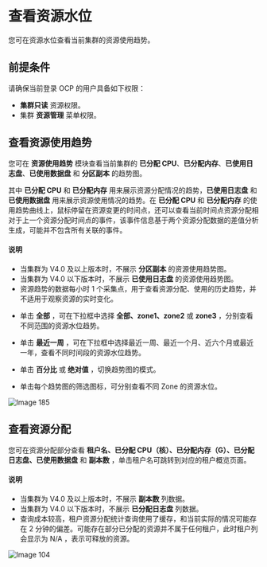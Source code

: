 # 查看资源水位

您可在资源水位查看当前集群的资源使用趋势。

## 前提条件

请确保当前登录 OCP 的用户具备如下权限：

* **集群只读** 资源权限。
* 集群 **资源管理** 菜单权限。

## 查看资源使用趋势

您可在 **资源使用趋势** 模块查看当前集群的 **已分配 CPU**、**已分配内存**、**已使用日志盘**、**已使用数据盘** 和 **分区副本** 的趋势图。

其中 **已分配 CPU** 和 **已分配内存** 用来展示资源分配情况的趋势，**已使用日志盘** 和 **已使用数据盘** 用来展示资源使用情况的趋势。在 **已分配 CPU** 和 **已分配内存** 的使用趋势曲线上，鼠标停留在资源变更的时间点，还可以查看当前时间点资源分配相对于上一个资源分配时间点的事件，该事件信息基于两个资源分配数据的差值分析生成，可能并不包含所有关联的事件。

<main id="notice" type='explain'>
<h4>说明</h4>
<ul>
<li>当集群为 V4.0 及以上版本时，不展示 <strong>分区副本</strong> 的资源使用趋势图。</li>
<li>当集群为 V4.0 以下版本时，不展示 <strong>已使用日志盘</strong> 的资源使用趋势图。</li>
<li>资源趋势的数据每小时 1 个采集点，用于查看资源分配、使用的历史趋势，并不适用于观察资源的实时变化。</li>
</ul>
</main>

* 单击 **全部** ，可在下拉框中选择 **全部、zone1、zone2** 或 **zone3** ，分别查看不同范围的资源水位趋势。

* 单击 **最近一周** ，可在下拉框中选择最近一周、最近一个月、近六个月或最近一年，查看不同时间段的资源水位趋势。

* 单击 **百分比** 或 **绝对值** ，切换趋势图的模式。

* 单击每个趋势图的筛选图标，可分别查看不同 Zone 的资源水位。

![Image 185](https://help-static-aliyun-doc.aliyuncs.com/assets/img/zh-CN/6236199461/p429919.png)

## 查看资源分配

您可在资源分配部分查看 **租户名、已分配 CPU（核）、已分配内存（G）、已分配日志盘、已使用数据盘** 和 **副本数** ，单击租户名可跳转到对应的租户概览页面。

<main id="notice" type='explain'>
<h4>说明</h4>
<ul>
<li>当集群为 V4.0 及以上版本时，不展示 <strong>副本数</strong> 列数据。</li>
<li>当集群为 V4.0 以下版本时，不展示 <strong>已分配日志盘</strong> 列数据。</li>
<li>查询成本较高，租户资源分配统计查询使用了缓存，和当前实际的情况可能存在 2 分钟的偏差。可能存在部分已分配的资源并不属于任何租户，此时租户列会显示为 N/A ，表示可释放的资源。</li>
</ul>
</main>

![Image 104](https://obbusiness-private.oss-cn-shanghai.aliyuncs.com/doc/img/ocp/420/%E8%B5%84%E6%BA%90%E5%88%86%E9%85%8D.png)
